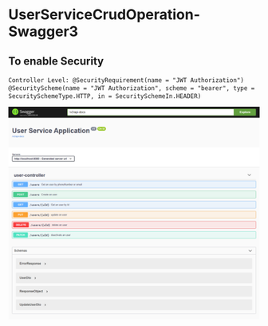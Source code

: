 # UserServiceCrudOperation-Swagger3

## To enable Security
~~~
Controller Level: @SecurityRequirement(name = "JWT Authorization")
@SecurityScheme(name = "JWT Authorization", scheme = "bearer", type = SecuritySchemeType.HTTP, in = SecuritySchemeIn.HEADER)
~~~


![Alt text](https://github.com/dhananjaysinghar/UserServiceCrudOperation-Swagger3/blob/main/swagger-ui-index-htm.png)
